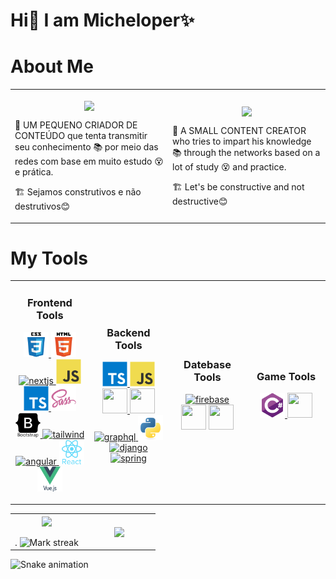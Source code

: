 <h1  >Hi👋 I am  Micheloper✨ </h1>
 
 
<h1>About Me </h1>
<table   >
<tr border="none">
 
<td width="50%" >
<div >
<p   align="center">
<img align="center" src="https://cdn-icons-png.flaticon.com/512/4087/4087482.png"  style= "width: 20%; "/>
</p>
<p>
🎥 UM PEQUENO CRIADOR DE CONTEÚDO que tenta transmitir seu conhecimento 📚 por meio das redes com base em muito estudo 😵 e prática.
</p>
<p>
🏗️ Sejamos construtivos e não destrutivos😊
</p>
</div>

</td>

<td width="50%"  >
<div >
<p   align="center">
<img align="center" src="https://cdn-icons-png.flaticon.com/512/2151/2151435.png"  style= "width: 20%; "/>
</div>
<p>
🎥 A SMALL CONTENT CREATOR who tries to impart his knowledge 📚 through the networks based on a lot of study 😵 and practice.
</p>
<p>
🏗️ Let's be constructive and not destructive😊
</p>
</div>

</td>

</tr>
</table>

<h1>My Tools </h1>
<table align="center" >
<tr >
 
<td width="25%" align="center" >
  <h3 >Frontend Tools</h3>
<p align="center"> 
 <a href="https://www.w3schools.com/css/" target="_blank" rel="noreferrer"> 
<img src="https://raw.githubusercontent.com/devicons/devicon/master/icons/css3/css3-original-wordmark.svg" alt="css3" width="40" height="40"/> </a>
 <a href="https://www.w3.org/html/" target="_blank" rel="noreferrer">
 <img src="https://raw.githubusercontent.com/devicons/devicon/master/icons/html5/html5-original-wordmark.svg" alt="html5" width="40" height="40"/> </a>
   <a href="https://nextjs.org/" target="_blank" rel="noreferrer"> <img src="https://skillicons.dev/icons?i=next" alt="nextjs" width="40" height="40"   /> </a>
  <a href="https://developer.mozilla.org/en-US/docs/Web/JavaScript" target="_blank" rel="noreferrer"> <img src="https://raw.githubusercontent.com/devicons/devicon/master/icons/javascript/javascript-original.svg" alt="javascript" width="40" height="40"/> </a>
  <a href="https://www.typescriptlang.org/" target="_blank" rel="noreferrer"> <img src="https://raw.githubusercontent.com/devicons/devicon/master/icons/typescript/typescript-original.svg" alt="typescript" width="40" height="40"/> </a>
  <a href="https://sass-lang.com" target="_blank" rel="noreferrer"> 
 <img src="https://raw.githubusercontent.com/devicons/devicon/master/icons/sass/sass-original.svg" alt="sass" width="40" height="40"/> </a> 
<a href="https://getbootstrap.com" target="_blank" rel="noreferrer"> 
<img src="https://raw.githubusercontent.com/devicons/devicon/master/icons/bootstrap/bootstrap-plain-wordmark.svg" alt="bootstrap" width="40" height="40"/> </a>
<a href="https://tailwindcss.com/" target="_blank" rel="noreferrer"> 
<img src="https://www.vectorlogo.zone/logos/tailwindcss/tailwindcss-icon.svg" alt="tailwind" width="40" height="40"/> 
</a>
<a href="https://angular.io" target="_blank" rel="noreferrer"> <img src="https://angular.io/assets/images/logos/angular/angular.svg" alt="angular" width="40" height="40"/> </a> <a href="https://reactjs.org/" target="_blank" rel="noreferrer"> <img src="https://raw.githubusercontent.com/devicons/devicon/master/icons/react/react-original-wordmark.svg" alt="react" width="40" height="40"/> </a> <a href="https://vuejs.org/" target="_blank" rel="noreferrer"> <img src="https://raw.githubusercontent.com/devicons/devicon/master/icons/vuejs/vuejs-original-wordmark.svg" alt="vuejs" width="40" height="40"/> </a> 
</p>
</div>
</td>

<td width="25%" align="center" >
<h3>Backend Tools</h3>
<p align="center"> 
   <a href="https://www.typescriptlang.org/" target="_blank" rel="noreferrer"> <img src="https://raw.githubusercontent.com/devicons/devicon/master/icons/typescript/typescript-original.svg" alt="typescript" width="40" height="40"/> </a> 
 <a href="https://developer.mozilla.org/en-US/docs/Web/JavaScript" target="_blank" rel="noreferrer"> <img src="https://raw.githubusercontent.com/devicons/devicon/master/icons/javascript/javascript-original.svg" alt="javascript" width="40" height="40"/> </a> 
 <a href="https://expressjs.com" target="_blank" rel="noreferrer"> <img src="https://skillicons.dev/icons?i=express" width="40" height="40"style="   "/> </a> 
 <a href="https://nodejs.org" target="_blank" rel="noreferrer"> <img src="https://skillicons.dev/icons?i=nodejs" width="40" height="40"style="   "/> </a>
 <a href="https://graphql.org" target="_blank" rel="noreferrer"> <img src="https://www.vectorlogo.zone/logos/graphql/graphql-icon.svg" alt="graphql" width="40" height="40"/> </a> 
  <a href="https://www.python.org" target="_blank" rel="noreferrer"> <img src="https://raw.githubusercontent.com/devicons/devicon/master/icons/python/python-original.svg" alt="python" width="40" height="40"/> </a> 
  <a href="https://www.djangoproject.com/" target="_blank" rel="noreferrer"> <img src="https://cdn.worldvectorlogo.com/logos/django.svg" alt="django" width="40" height="40"/> </a> 
   <a href="https://spring.io/" target="_blank" rel="noreferrer"> <img src="https://www.vectorlogo.zone/logos/springio/springio-icon.svg" alt="spring" width="40" height="40"/> </a>
</p>
</td>

<td width="25%" align="center" >
<h3>Datebase Tools</h3>
<p align="center"> 
  <a href="https://firebase.google.com/" target="_blank" rel="noreferrer"> <img src="https://www.vectorlogo.zone/logos/firebase/firebase-icon.svg" alt="firebase" width="40" height="40"/> </a>
   <a href="https://www.mongodb.com/" target="_blank" rel="noreferrer"> <img src="https://skillicons.dev/icons?i=mongo" width="40" height="40"style="   "/></a> 
   <a href="https://www.mysql.com/" target="_blank" rel="noreferrer"> <img src="https://skillicons.dev/icons?i=mysql" width="40" height="40"style="   "/> </a>
 </p>
</td>

<td width="25%" align="center" >
<h3>Game Tools</h3>
<p align="center"> <a href="https://www.w3schools.com/cs/" target="_blank" rel="noreferrer"> <img src="https://raw.githubusercontent.com/devicons/devicon/master/icons/csharp/csharp-original.svg" alt="csharp" width="40" height="40"/> </a> <a href="https://unity.com/" target="_blank" rel="noreferrer"> <img src="https://skillicons.dev/icons?i=unity" width="40" height="40"style="   "/> </a> </p>
</td>

</tr>
</table>

<table align="center" >
<tr border="none">
 
<td width="50%" align="center">
  <img  align="center"  src="https://github-readme-stats.vercel.app/api?username=Micheloper&theme=dark&show_icons=true&count_private=true" />
  <br>
  </br>.
  <img  title="🔥 Get streak stats for your profile at git.io/streak-stats" alt="Mark streak" src="https://github-readme-streak-stats.herokuapp.com/?user=Micheloper&theme=dark&hide_border=false" /> 
</td>

<td width="50%" align="center">
  <img  align="center"  src="https://github-readme-stats.anuraghazra1.vercel.app/api/top-langs/?username=Micheloper&theme=dark&hide_border=false&no-bg=true&no-frame=true&langs_count=10"/>
  </td>
 
</tr>
</table>

 ![Snake animation](https://github.com/Micheloper/Micheloper/blob/output/github-contribution-grid-snake.svg)
